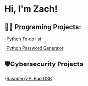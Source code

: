 <h1>Hi, I'm Zach!

<h2>👨‍💻 Programing Projects:</h2>

-[Python To-do list](https://github.com/zeak47x/To-do-list-PYTHON) 

-[Python Password Generator](https://github.com/zeak47x/Password-Generator-PYTHON)
<h2>🛡️Cybersecurity Projects</h2>

-[Raspberry Pi Bad USB](https://github.com/zeak47x/BADUSB-RASP-PI-PICO) 




